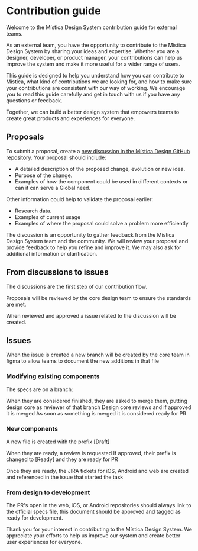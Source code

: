 # Contribution guide

Welcome to the Mística Design System contribution guide for external teams. 

As an external team, you have the opportunity to contribute to the Mística Design System by sharing your ideas and expertise. 
Whether you are a designer, developer, or product manager, your contributions can help us improve the system and make it more useful for a wider range of users.

This guide is designed to help you understand how you can contribute to Mística, what kind of contributions we are looking for, and how to make sure your contributions are consistent with our way of working. 
We encourage you to read this guide carefully and get in touch with us if you have any questions or feedback.

Together, we can build a better design system that empowers teams to create great products and experiences for everyone.

## Proposals

To submit a proposal, create a [new discussion in the Mística Design GitHub repository](https://github.com/Telefonica/mistica-design/discussions). 
Your proposal should include:

* A detailed description of the proposed change, evolution or new idea.
* Purpose of the change. 
* Examples of how the component could be used in different contexts or can it can serve a Global need.

Other information could help to validate the proposal earlier:

* Research data.
* Examples of current usage
* Examples of where the proposal could solve a problem more efficiently


The discussion is an opportunity to gather feedback from the Mística Design System team and the community. 
We will review your proposal and provide feedback to help you refine and improve it. We may also ask for additional information or clarification.

## From discussions to issues

The discussions are the first step of our contribution flow.  

Proposals will be reviewed by the core design team to ensure the standards are met.

When reviewed and approved a issue related to the discussion will be created.

## Issues

When the issue is created a new branch will be created by the core team in figma to allow teams to document the new additions in that file

### Modifying existing components 

The specs are on a branch:

When they are considered finished, they are asked to merge them, putting design core as reviewer of that branch
Design core reviews and if approved it is merged
As soon as something is merged it is considered ready for PR


### New components

A new file is created with the prefix [Draft]

When they are ready, a review is requested
If approved, their prefix is ​​changed to [Ready] and they are ready for PR


Once they are ready, the JIRA tickets for iOS, Android and web are created and referenced in the issue that started the task

### From design to development

The PR's open in the web, iOS, or Android repositories should always link to the official specs file, this document should be approved and tagged as ready for development.


Thank you for your interest in contributing to the Mística Design System.
We appreciate your efforts to help us improve our system and create better user experiences for everyone.
